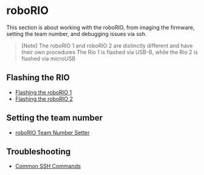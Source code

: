 # roboRIO
This section is about working with the roboRIO, from imaging the firmware, setting the team number, and debugging issues via ssh.

> [Note]
> The roboRIO 1 and roboRIO 2 are distinctly different and have their own procedures
> The Rio 1 is flashed via USB-B, while the Rio 2 is flashed via microUSB

## Flashing the RIO
* [Flashing the roboRIO 1](https://docs.wpilib.org/en/stable/docs/zero-to-robot/step-3/imaging-your-roborio.html)
* [Flashing the roboRIO 2](https://docs.wpilib.org/en/stable/docs/zero-to-robot/step-3/roborio2-imaging.html)

## Setting the team number
* [roboRIO Team Number Setter](https://docs.wpilib.org/en/stable/docs/software/wpilib-tools/roborio-team-number-setter/index.html)

## Troubleshooting
* [Common SSH Commands](/roboRIO/roboRIO-ssh.md)

